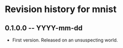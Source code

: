 # Revision history for mnist

## 0.1.0.0 -- YYYY-mm-dd

* First version. Released on an unsuspecting world.
